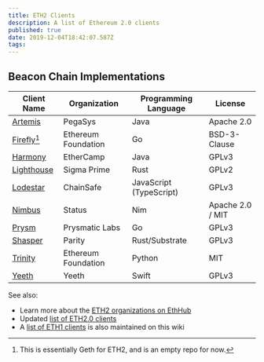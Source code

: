 ```yaml
---
title: ETH2 Clients
description: A list of Ethereum 2.0 clients
published: true
date: 2019-12-04T18:42:07.587Z
tags: 
---
```


## Beacon Chain Implementations

|Client Name|Organization|Programming Language|License|
|---|---|---|---|
|[Artemis](https://github.com/PegaSysEng/artemis)|PegaSys|Java|Apache 2.0|
|[Firefly](https://github.com/ethereum/firefly)[^firefly]|Ethereum Foundation|Go|BSD-3-Clause|
|[Harmony](https://github.com/ethereum/ethereumj/tree/research/sharding)|EtherCamp|Java|GPLv3|
|[Lighthouse](https://github.com/sigp/lighthouse)|Sigma Prime|Rust|GPLv2|
|[Lodestar](https://github.com/ChainSafeSystems/lodestar_chain)|ChainSafe|JavaScript (TypeScript)|GPLv3|
|[Nimbus](https://github.com/status-im/nimbus)|Status|Nim|Apache 2.0 / MIT|
|[Prysm](https://github.com/prysmaticlabs/prysm)|Prysmatic Labs|Go|GPLv3|
|[Shasper](https://github.com/paritytech/shasper)|Parity|Rust/Substrate|GPLv3|
|[Trinity](https://github.com/ethereum/beacon_chain)|Ethereum Foundation|Python|MIT|
|[Yeeth](https://github.com/yeeth/BeaconChain.swift)|Yeeth|Swift|GPLv3|

[^firefly]: This is essentially Geth for ETH2, and is an empty repo for now.

See also:

* Learn more about the [ETH2 organizations on EthHub](https://docs.ethhub.io/ethereum-roadmap/ethereum-2.0/eth2.0-teams/teams-building-eth2.0)
* Updated [list of ETH2.0 clients](https://www.combatnerd.com/news/ethereum-20-clients/)
* A [list of ETH1 clients](/eth1/clients) is also maintained on this wiki